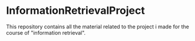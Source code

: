 # InformationRetrievalProject
This repository contains all the material related to the project i made for the course of "information retrieval".
